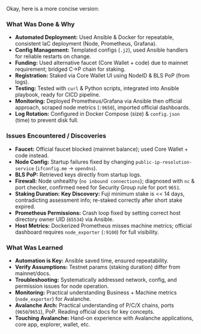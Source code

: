 Okay, here is a more concise version:

### What Was Done & Why

* **Automated Deployment:** Used Ansible & Docker for repeatable, consistent IaC deployment (Node, Prometheus, Grafana).
* **Config Management:** Templated configs (`.j2`), used Ansible handlers for reliable restarts on change.
* **Funding:** Used alternative faucet (Core Wallet + code) due to mainnet requirement; bridged C->P chain for staking.
* **Registration:** Staked via Core Wallet UI using NodeID & BLS PoP (from logs).
* **Testing:** Tested with `curl` & Python scripts, integrated into Ansible playbook, ready for CICD pipeline.
* **Monitoring:** Deployed Prometheus/Grafana via Ansible then official approach, scraped node metrics (`:9650`), imported official dashboards.
* **Log Rotation:** Configured in Docker Compose (size) & `config.json` (time) to prevent disk full.

### Issues Encountered / Discoveries

* **Faucet:** Official faucet blocked (mainnet balance); used Core Wallet + code instead.
* **Node Config:** Startup failures fixed by changing `public-ip-resolution-service` (`ifconfig.me` -> `opendns`).
* **BLS PoP:** Retrieved keys directly from startup logs.
* **Firewall:** Node unhealthy (`no inbound connections`); diagnosed with `nc` & port checker, confirmed need for Security Group rule for port `9651`.
* **Staking Duration:** **Key Discovery:** Fuji minimum stake is << 14 days, contradicting assessment info; re-staked correctly after short stake expired.
* **Prometheus Permissions:** Crash loop fixed by setting correct host directory owner UID (`65534`) via Ansible.
* **Host Metrics:** Dockerized Prometheus misses machine metrics; official dashboard requires `node_exporter` (`:9100`) for full visibility.

### What Was Learned

* **Automation is Key:** Ansible saved time, ensured repeatability.
* **Verify Assumptions:** Testnet params (staking duration) differ from mainnet/docs.
* **Troubleshooting:** Systematically addressed network, config, and permission issues for node operation.
* **Monitoring:** Practical understanding Business + Machine metrics (`node_exporter`) for Avalanche.
* **Avalanche Arch:** Practical understanding of P/C/X chains, ports (`9650`/`9651`), PoP. Reading official docs for key concepts.
* **Touching Avalanche:** Hand-on experience with Avalanche applications, core app, explorer, wallet, etc.
